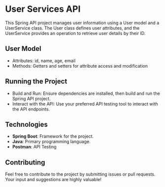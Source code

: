 # User Services API
This Spring API project manages user information using a User model and a UserService class. The User class defines user attributes, and the UserService provides an operation to retrieve user details by their ID.

## User Model
- Attributes: id, name, age, email
- Methods: Getters and setters for attribute access and modification

## Running the Project
- Build and Run: Ensure dependencies are installed, then build and run the Spring API project.
- Interact with the API: Use your preferred API testing tool to interact with the API endpoints.

## Technologies
- **Spring Boot**: Framework for the project.
- **Java**: Primary programming language.
- **Postman**: API Testing

## Contributing
Feel free to contribute to the project by submitting issues or pull requests. Your input and suggestions are highly valuable!

